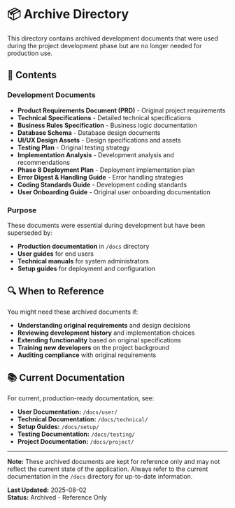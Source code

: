 # 📦 Archive Directory

This directory contains archived development documents that were used during the project development phase but are no longer needed for production use.

## 📁 Contents

### Development Documents

- **Product Requirements Document (PRD)** - Original project requirements
- **Technical Specifications** - Detailed technical specifications
- **Business Rules Specification** - Business logic documentation
- **Database Schema** - Database design documents
- **UI/UX Design Assets** - Design specifications and assets
- **Testing Plan** - Original testing strategy
- **Implementation Analysis** - Development analysis and recommendations
- **Phase 8 Deployment Plan** - Deployment implementation plan
- **Error Digest & Handling Guide** - Error handling strategies
- **Coding Standards Guide** - Development coding standards
- **User Onboarding Guide** - Original user onboarding documentation

### Purpose

These documents were essential during development but have been superseded by:

- **Production documentation** in `/docs` directory
- **User guides** for end users
- **Technical manuals** for system administrators
- **Setup guides** for deployment and configuration

## 🔍 When to Reference

You might need these archived documents if:

- **Understanding original requirements** and design decisions
- **Reviewing development history** and implementation choices
- **Extending functionality** based on original specifications
- **Training new developers** on the project background
- **Auditing compliance** with original requirements

## 📚 Current Documentation

For current, production-ready documentation, see:

- **User Documentation:** `/docs/user/`
- **Technical Documentation:** `/docs/technical/`
- **Setup Guides:** `/docs/setup/`
- **Testing Documentation:** `/docs/testing/`
- **Project Documentation:** `/docs/project/`

---

**Note:** These archived documents are kept for reference only and may not reflect the current state of the application. Always refer to the current documentation in the `/docs` directory for up-to-date information.

**Last Updated:** 2025-08-02  
**Status:** Archived - Reference Only
